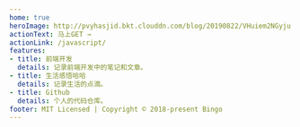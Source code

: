 ```yaml
---
home: true
heroImage: http://pvyhasjid.bkt.clouddn.com/blog/20190822/VHuiem2NGyju.jpg?imageslim
actionText: 马上GET →
actionLink: /javascript/
features:
- title: 前端开发
  details: 记录前端开发中的笔记和文章。
- title: 生活感悟哈哈
  details: 记录生活的点滴。
- title: Github
  details: 个人的代码仓库。
footer: MIT Licensed | Copyright © 2018-present Bingo
---
```


